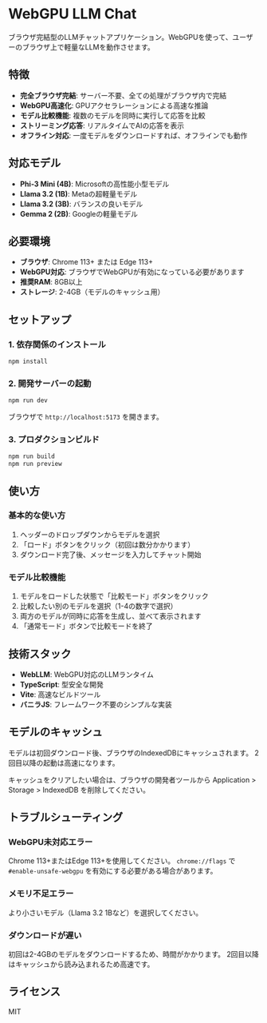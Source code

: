 # WebGPU LLM Chat

ブラウザ完結型のLLMチャットアプリケーション。WebGPUを使って、ユーザーのブラウザ上で軽量なLLMを動作させます。

## 特徴

- **完全ブラウザ完結**: サーバー不要、全ての処理がブラウザ内で完結
- **WebGPU高速化**: GPUアクセラレーションによる高速な推論
- **モデル比較機能**: 複数のモデルを同時に実行して応答を比較
- **ストリーミング応答**: リアルタイムでAIの応答を表示
- **オフライン対応**: 一度モデルをダウンロードすれば、オフラインでも動作

## 対応モデル

- **Phi-3 Mini (4B)**: Microsoftの高性能小型モデル
- **Llama 3.2 (1B)**: Metaの超軽量モデル
- **Llama 3.2 (3B)**: バランスの良いモデル
- **Gemma 2 (2B)**: Googleの軽量モデル

## 必要環境

- **ブラウザ**: Chrome 113+ または Edge 113+
- **WebGPU対応**: ブラウザでWebGPUが有効になっている必要があります
- **推奨RAM**: 8GB以上
- **ストレージ**: 2-4GB（モデルのキャッシュ用）

## セットアップ

### 1. 依存関係のインストール

```bash
npm install
```

### 2. 開発サーバーの起動

```bash
npm run dev
```

ブラウザで `http://localhost:5173` を開きます。

### 3. プロダクションビルド

```bash
npm run build
npm run preview
```

## 使い方

### 基本的な使い方

1. ヘッダーのドロップダウンからモデルを選択
2. 「ロード」ボタンをクリック（初回は数分かかります）
3. ダウンロード完了後、メッセージを入力してチャット開始

### モデル比較機能

1. モデルをロードした状態で「比較モード」ボタンをクリック
2. 比較したい別のモデルを選択（1-4の数字で選択）
3. 両方のモデルが同時に応答を生成し、並べて表示されます
4. 「通常モード」ボタンで比較モードを終了

## 技術スタック

- **WebLLM**: WebGPU対応のLLMランタイム
- **TypeScript**: 型安全な開発
- **Vite**: 高速なビルドツール
- **バニラJS**: フレームワーク不要のシンプルな実装

## モデルのキャッシュ

モデルは初回ダウンロード後、ブラウザのIndexedDBにキャッシュされます。
2回目以降の起動は高速になります。

キャッシュをクリアしたい場合は、ブラウザの開発者ツールから
Application > Storage > IndexedDB を削除してください。

## トラブルシューティング

### WebGPU未対応エラー

Chrome 113+またはEdge 113+を使用してください。
`chrome://flags` で `#enable-unsafe-webgpu` を有効にする必要がある場合があります。

### メモリ不足エラー

より小さいモデル（Llama 3.2 1Bなど）を選択してください。

### ダウンロードが遅い

初回は2-4GBのモデルをダウンロードするため、時間がかかります。
2回目以降はキャッシュから読み込まれるため高速です。

## ライセンス

MIT
